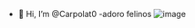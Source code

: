 - 👋 Hi, I’m @Carpolat0
-adoro felinos
![image](https://github.com/user-attachments/assets/8d3d4164-ba14-4329-85ff-92b522bc115b)
